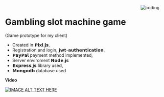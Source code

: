 <img align="right" alt="coding" src="https://media3.giphy.com/media/EahYBxGgJHLZ6/200w.gif?cid=6c09b952y26fk37rk4c5er8mewuzxw991fui6luu40ygeb82&ep=v1_gifs_search&rid=200w.gif&ct=g">

# Gambling slot machine game
(Game prototype for my client)
* Created in 𝗣𝗶𝘅𝗶.𝗷𝘀,
* Registration and login, 𝗷𝘄𝘁-𝗮𝘂𝘁𝗵𝗲𝗻𝘁𝗶𝗰𝗮𝘁𝗶𝗼𝗻,
* 𝗣𝗮𝘆𝗣𝗮𝗹  payment method implemented,
* Server enviroment 𝗡𝗼𝗱𝗲.𝗷𝘀
* 𝗘𝘅𝗽𝗿𝗲𝘀𝘀.𝗷𝘀 library used,
* 𝗠𝗼𝗻𝗴𝗼𝗱𝗯 database used

𝐕𝐢𝐝𝐞𝐨

[![IMAGE ALT TEXT HERE](https://img.youtube.com/vi/Gv7AayuDGc0/0.jpg)](https://www.youtube.com/watch?v=Gv7AayuDGc0)
